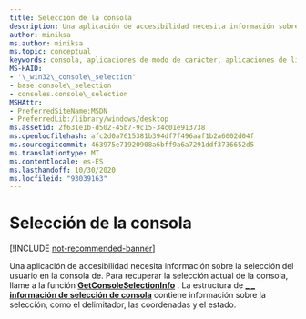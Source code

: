 ```yaml
---
title: Selección de la consola
description: Una aplicación de accesibilidad necesita información sobre la selección del usuario en la consola de.
author: miniksa
ms.author: miniksa
ms.topic: conceptual
keywords: consola, aplicaciones de modo de carácter, aplicaciones de línea de comandos, aplicaciones de terminal, API de consola
MS-HAID:
- '\_win32\_console\_selection'
- base.console\_selection
- consoles.console\_selection
MSHAttr:
- PreferredSiteName:MSDN
- PreferredLib:/library/windows/desktop
ms.assetid: 2f631e1b-d502-45b7-9c15-34c01e913738
ms.openlocfilehash: afc2d0a7615381b394df7f496aaf1b2a6002d04f
ms.sourcegitcommit: 463975e71920908a6bff9a6a7291ddf3736652d5
ms.translationtype: MT
ms.contentlocale: es-ES
ms.lasthandoff: 10/30/2020
ms.locfileid: "93039163"
---
```

# <a name="console-selection"></a>Selección de la consola

[!INCLUDE [not-recommended-banner](./includes/not-recommended-banner.md)]

Una aplicación de accesibilidad necesita información sobre la selección del usuario en la consola de. Para recuperar la selección actual de la consola, llame a la función [**GetConsoleSelectionInfo**](getconsoleselectioninfo.md) . La estructura de [**\_ \_ información de selección de consola**](console-selection-info-str.md) contiene información sobre la selección, como el delimitador, las coordenadas y el estado.
